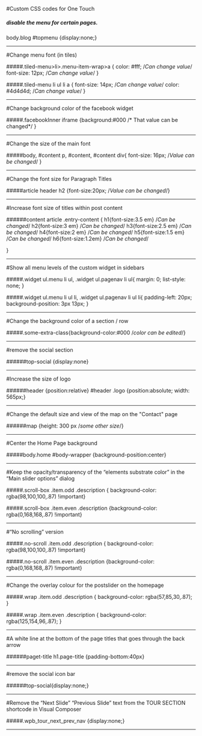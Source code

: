 #Custom CSS codes for One Touch

##### disable the menu for certain pages.

body.blog #topmenu {display:none;}

-------------------------------------------------

#Change menu font (in tiles)

#####.tiled-menu>li>.menu-item-wrap>a {
color: #fff; /*Can change value*/
font-size: 12px; /*Can change value*/
}



#####.tiled-menu li ul li a {
font-size: 14px; /*Can change value*/
color: #4d4d4d; /*Can change value*/
}

-------------------------------------------------

#Change background color of the facebook widget

#####.facebookInner iframe {background:#000 /* That value can be changed*/ }

-------------------------------------------------

#Change the size of the main font

#####body, #content p, #content, #content div{
font-size: 16px; /*Value can be changed*/
}

-------------------------------------------------

#Change the font size for Paragraph Titles

#####article header h2 {font-size:20px; /*Value can be changed*/}

-------------------------------------------------

#Increase font size of titles within post content

######content article .entry-content {
h1{font-size:3.5 em} /*Can be changed*/
h2{font-size:3 em} /*Can be changed*/
h3{font-size:2.5 em} /*Can be changed*/
h4{font-size:2 em} /*Can be changed*/
h5{font-size:1.5 em} /*Can be changed*/
h6{font-size:1.2em} /*Can be changed*/

}

-------------------------------------------------

#Show all menu levels of the custom widget in sidebars

#####.widget ul.menu li ul, .widget ul.pagenav li ul{
    margin: 0;
    list-style: none;
}

#####.widget ul.menu li ul li, .widget ul.pagenav li ul li{
    padding-left: 20px;
    background-position: 3px 13px;
}

-------------------------------------------------

#Change the background color of a section / row

#####.some-extra-class{background-color:#000 /*color can be edited*/}

-------------------------------------------------

#remove the social section

######top-social {display:none}

-------------------------------------------------

#Increase the size of logo

######header {position:relative} #header .logo {position:absolute; width: 565px;}

-------------------------------------------------

#Change the default size and view of the map on the "Contact" page

######map {height: 300  px /*some other size*/}

-------------------------------------------------

#Center the Home Page background

#####body.home #body-wrapper {background-position:center}

-------------------------------------------------

#Keep the opacity/transparency of the “elements substrate color” in the “Main slider options” dialog

#####.scroll-box .item.odd .description { background-color: rgba(98,100,100,.87) !important}

#####.scroll-box .item.even .description {background-color: rgba(0,168,168,.87) !important}

-------------------------------------------------

#“No scrolling” version

#####.no-scroll .item.odd .description { background-color: rgba(98,100,100,.87) !important}

#####.no-scroll .item.even .description {background-color: rgba(0,168,168,.87) !important}

-------------------------------------------------

#Change the overlay colour for the postslider on the homepage

#####.wrap .item.odd .description { background-color: rgba(57,85,30,.87); }

#####.wrap .item.even .description { background-color: rgba(125,154,96,.87); }

--------------------------------------------------

#A white line at the bottom of the page titles that goes through the back arrow

######paget-title h1.page-title {padding-bottom:40px}

--------------------------------------------------

#remove the social icon bar

######top-social{display:none;}

--------------------------------------------------

#Remove the “Next Slide” “Previous Slide” text from the TOUR SECTION shortcode in Visual Composer

#####.wpb_tour_next_prev_nav {display:none;}

--------------------------------------------------

#
